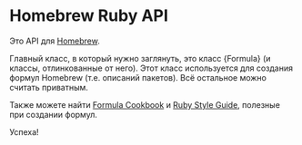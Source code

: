 # Homebrew Ruby API

Это API для [Homebrew](https://github.com/Homebrew).

Главный класс, в который нужно заглянуть, это класс {Formula} (и классы,  отлинкованные от него). Этот класс используется для создания формул Homebrew (т.е. описаний пакетов). Всё остальное можно считать приватным.

Также можете найти [Formula Cookbook](https://docs.brew.sh/Formula-Cookbook) и [Ruby Style Guide](https://rubystyle.guide), полезные при создании формул.

Успеха!
